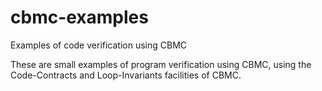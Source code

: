 # cbmc-examples

Examples of code verification using CBMC

These are small examples of program verification using CBMC, using the Code-Contracts
and Loop-Invariants facilities of CBMC.
